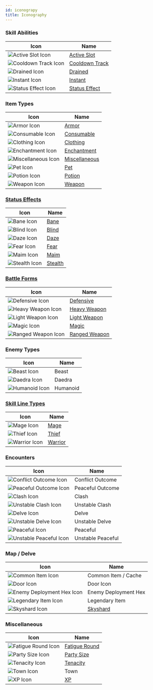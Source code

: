 ```yaml
---
id: iconograpy
title: Iconography
---
```


### Skill Abilities

| Icon                                                              | Name                                            |
| ----------------------------------------------------------------- | ----------------------------------------------- |
| <img src="/icons/active-slot.svg" alt="Active Slot Icon" />       | [Active Slot](/docs/glossary/active-slot)       |
| <img src="/icons/cooldown-track.svg" alt="Cooldown Track Icon" /> | [Cooldown Track](/docs/glossary/cooldown-track) |
| <img src="/icons/drained.svg" alt="Drained Icon" />               | [Drained](/docs/glossary/drained)               |
| <img src="/icons/instant.svg" alt="Instant Icon" />               | [Instant](/docs/glossary/instant)               |
| <img src="/icons/status-effect.svg" alt="Status Effect Icon" />   | [Status Effect](/docs/glossary/status-effect)   |

### Item Types

| Icon                                                            | Name                                                        |
| --------------------------------------------------------------- | ----------------------------------------------------------- |
| <img src="/icons/armor.svg" alt="Armor Icon" />                 | [Armor](/docs/adventurer/items/types/armor)                 |
| <img src="/icons/consumable.svg" alt="Consumable Icon" />       | [Consumable](/docs/adventurer/items/types/consumable)       |
| <img src="/icons/clothing.svg" alt="Clothing Icon" />           | [Clothing](/docs/adventurer/items/types/clothing)           |
| <img src="/icons/enchantment.svg" alt="Enchantment Icon" />     | [Enchantment](/docs/adventurer/items/types/enchantment)     |
| <img src="/icons/miscellaneous.svg" alt="Miscellaneous Icon" /> | [Miscellaneous](/docs/adventurer/items/types/miscellaneous) |
| <img src="/icons/pet.svg" alt="Pet Icon" />                     | [Pet](/docs/adventurer/items/types/pet)                     |
| <img src="/icons/potion.svg" alt="Potion Icon" />               | [Potion](/docs/adventurer/items/types/potion)               |
| <img src="/icons/weapon.svg" alt="Weapon Icon" />               | [Weapon](/docs/adventurer/items/types/weapon)               |

### [Status Effects](/docs/battles/status-effects/)

| Icon                                                | Name                                            |
| --------------------------------------------------- | ----------------------------------------------- |
| <img src="/icons/bane.svg" alt="Bane Icon" />       | [Bane](/docs/battles/status-effects/bane)       |
| <img src="/icons/blind.svg" alt="Blind Icon" />     | [Blind](/docs/battles/status-effects/blind)     |
| <img src="/icons/daze.svg" alt="Daze Icon" />       | [Daze](/docs/battles/status-effects/daze)       |
| <img src="/icons/fear.svg" alt="Fear Icon" />       | [Fear](/docs/battles/status-effects/fear)       |
| <img src="/icons/maim.svg" alt="Maim Icon" />       | [Maim](/docs/battles/status-effects/maim)       |
| <img src="/icons/stealth.svg" alt="Stealth Icon" /> | [Stealth](/docs/battles/status-effects/stealth) |

### [Battle Forms](/docs/battle-forms)

| Icon                                                            | Name                                                      |
| --------------------------------------------------------------- | --------------------------------------------------------- |
| <img src="/icons/defensive.svg" alt="Defensive Icon" />         | [Defensive](/docs/battles/battle-forms/defensive)         |
| <img src="/icons/heavy-weapon.svg" alt="Heavy Weapon Icon" />   | [Heavy Weapon](/docs/battles/battle-forms/heavy-weapon)   |
| <img src="/icons/light-weapon.svg" alt="Light Weapon Icon" />   | [Light Weapon](/docs/battles/battle-forms/light-weapon)   |
| <img src="/icons/magic.svg" alt="Magic Icon" />                 | [Magic](/docs/battles/battle-forms/magic)                 |
| <img src="/icons/ranged-weapon.svg" alt="Ranged Weapon Icon" /> | [Ranged Weapon](/docs/battles/battle-forms/ranged-weapon) |

### Enemy Types

| Icon                                                  | Name     |
| ----------------------------------------------------- | -------- |
| <img src="/icons/beast.svg" alt="Beast Icon" />       | Beast    |
| <img src="/icons/daedra.svg" alt="Daedra Icon" />     | Daedra   |
| <img src="/icons/humanoid.svg" alt="Humanoid Icon" /> | Humanoid |

### [Skill Line Types](/docs/adventurer/skill-lines)

| Icon                                                | Name                                            |
| --------------------------------------------------- | ----------------------------------------------- |
| <img src="/icons/mage.svg" alt="Mage Icon" />       | [Mage](/docs/adventurer/skill-lines/mage)       |
| <img src="/icons/thief.svg" alt="Thief Icon" />     | [Thief](/docs/adventurer/skill-lines/thief)     |
| <img src="/icons/warrior.svg" alt="Warrior Icon" /> | [Warrior](/docs/adventurer/skill-lines/warrior) |

### Encounters

| Icon                                                                    | Name              |
| ----------------------------------------------------------------------- | ----------------- |
| <img src="/icons/conflict.svg" alt="Conflict Outcome Icon" />           | Conflict Outcome  |
| <img src="/icons/peaceful-outcome.svg" alt="Peaceful Outcome Icon" />   | Peaceful Outcome  |
| <img src="/icons/clash.svg" alt="Clash Icon" />                         | Clash             |
| <img src="/icons/unstable-clash.svg" alt="Unstable Clash Icon" />       | Unstable Clash    |
| <img src="/icons/delve.svg" alt="Delve Icon" />                         | Delve             |
| <img src="/icons/unstable-delve.svg" alt="Unstable Delve Icon" />       | Unstable Delve    |
| <img src="/icons/peaceful.svg" alt="Peaceful Icon" />                   | Peaceful          |
| <img src="/icons/unstable-peaceful.svg" alt="Unstable Peaceful Icon" /> | Unstable Peaceful |

### Map / Delve

| Icon                                                                          | Name                                           |
| ----------------------------------------------------------------------------- | ---------------------------------------------- |
| <img src="/icons/common-item.svg" alt="Common Item Icon" />                   | Common Item / Cache                            |
| <img src="/icons/door.svg" alt="Door Icon" />                                 | Door Icon                                      |
| <img src="/icons/enemy-deployment-hex.svg" alt="Enemy Deployment Hex Icon" /> | Enemy Deployment Hex                           |
| <img src="/icons/legendary-item.svg" alt="Legendary Item Icon" />             | Legendary Item                                 |
| <img src="/icons/skyshard.svg" alt="Skyshard Icon" />                         | [Skyshard](/docs/battles/types/delve/skyshard) |

### Miscellaneous

| Icon                                                      | Name                                           |
| --------------------------------------------------------- | ---------------------------------------------- |
| <img src="/icons/fatigue.svg" alt="Fatigue Round Icon" /> | [Fatigue Round](/docs/glossary/fatigue-damage) |
| <img src="/icons/party-size.svg" alt="Party Size Icon" /> | [Party Size](/docs/glossary/party-size)        |
| <img src="/icons/tenacity.svg" alt="Tenacity Icon" />     | [Tenacity](/docs/glossary/tenacity)            |
| <img src="/icons/town.svg" alt="Town Icon" />             | Town                                           |
| <img src="/icons/xp.svg" alt="XP Icon" />                 | [XP](/docs/glossary/xp)                        |
